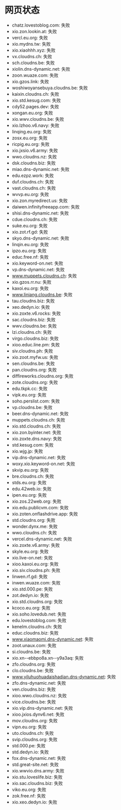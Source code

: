 # 网页状态
- chatz.lovestoblog.com: 失败
- xio.zon.lookin.at: 失败
- vercl.eu.org: 失败
- xio.mydns.tw: 失败
- xio.xiaohhh.xyz: 失败
- vx.cloudns.ch: 失败
- sch.cloudns.be: 失败
- xiolin.dns-dynamic.net: 失败
- zoon.wuaze.com: 失败
- xio.gzos.link: 失败
- woshiwoyansebuya.cloudns.be: 失败
- kaixin.cloudns.ch: 失败
- xio.std.kesug.com: 失败
- cdy52.pages.dev: 失败
- xongan.eu.org: 失败
- xio.wwv.cloudns.be: 失败
- xio.lzhoo.v6.navy: 失败
- linqing.eu.org: 失败
- zosx.eu.org: 失败
- ricpig.eu.org: 失败
- xio.jxsio.v6.army: 失败
- wwo.cloudns.nz: 失败
- dsk.cloudns.biz: 失败
- miao.dns-dynamic.net: 失败
- edu.ezpz.work: 失败
- duf.cloudns.ch: 失败
- vast.cloudns.ch: 失败
- wvvp.eu.org: 失败
- xio.zon.myredirect.us: 失败
- daiwen.infinityfreeapp.com: 失败
- shisi.dns-dynamic.net: 失败
- cdue.cloudns.ch: 失败
- suke.eu.org: 失败
- xio.zot.rf.gd: 失败
- skyo.dns-dynamic.net: 失败
- linqin.eu.org: 失败
- ipzo.eu.org: 失败
- educ.free.nf: 失败
- xio.keyword-on.net: 失败
- vp.dns-dynamic.net: 失败
- www.muppets.cloudns.ch: 失败
- xio.gzos.rr.nu: 失败
- kaxoi.eu.org: 失败
- www.liniang.cloudns.be: 失败
- tau.cloudns.biz: 失败
- xeo.dedyn.io: 失败
- xio.zoxte.v6.rocks: 失败
- sac.cloudns.biz: 失败
- wwv.cloudns.be: 失败
- lzi.cloudns.ch: 失败
- virgo.cloudns.biz: 失败
- xioo.educ.line.pm: 失败
- siv.cloudns.ph: 失败
- xio.zoot.myfw.us: 失败
- sen.cloudns.be: 失败
- pan.cloudns.org: 失败
- diffireworks.cloudns.org: 失败
- zote.cloudns.org: 失败
- edu.tkpk.cc: 失败
- vipk.eu.org: 失败
- soho.perslist.com: 失败
- vp.cloudns.be: 失败
- beer.dns-dynamic.net: 失败
- muppets.cloudns.ch: 失败
- xio.std.cloudns.ch: 失败
- xio.zon.byinter.net: 失败
- xio.zoxte.dns.navy: 失败
- std.kesug.com: 失败
- xio.wjg.jp: 失败
- vip.dns-dynamic.net: 失败
- woxy.xio.keyword-on.net: 失败
- skvip.eu.org: 失败
- bre.cloudns.ch: 失败
- stds.eu.org: 失败
- edu.42web.io: 失败
- ipen.eu.org: 失败
- xio.zos.22web.org: 失败
- xio.edu.publicvm.com: 失败
- xio.zoten.onflashdrive.app: 失败
- std.cloudns.org: 失败
- wonder.dynx.me: 失败
- wwo.cloudns.ch: 失败
- vercel.dns-dynamic.net: 失败
- xio.zoxte.v6.army: 失败
- skyle.eu.org: 失败
- xio.live-on.net: 失败
- xioo.kaxoi.eu.org: 失败
- xio.siv.cloudns.ph: 失败
- linwen.rf.gd: 失败
- inwen.wuaze.com: 失败
- xio.std.000.pe: 失败
- zot.dedyn.io: 失败
- xio.std.cloudns.org: 失败
- kcoco.eu.org: 失败
- xio.soho.lovedub.net: 失败
- edu.lovestoblog.com: 失败
- kenelm.cloudns.ch: 失败
- educ.cloudns.biz: 失败
- www.xiaomaomi.dns-dynamic.net: 失败
- zoot.unaux.com: 失败
- si.cloudns.be: 失败
- xio.xn--ebbpo8a.xn--y9a3aq: 失败
- zfo.cloudns.org: 失败
- clo.cloudns.be: 失败
- www.yiluhuohuadaishadian.dns-dynamic.net: 失败
- zfo.dns-dynamic.net: 失败
- ven.cloudns.biz: 失败
- xioo.wwo.cloudns.nz: 失败
- vice.cloudns.be: 失败
- xio.vip.dns-dynamic.net: 失败
- xioo.jxios.dynv6.net: 失败
- mov.cloudns.org: 失败
- vipn.eu.org: 失败
- uto.cloudns.ch: 失败
- svip.cloudns.org: 失败
- std.000.pe: 失败
- std.dedyn.io: 失败
- fox.dns-dynamic.net: 失败
- std.great-site.net: 失败
- xio.wwvio.dns.army: 失败
- xio.stu.loveslife.biz: 失败
- xio.sac.cloudns.biz: 失败
- viko.eu.org: 失败
- zok.free.nf: 失败
- xio.xeo.dedyn.io: 失败

